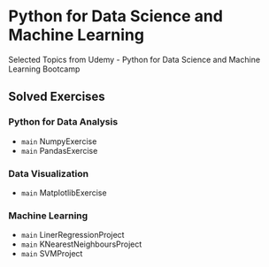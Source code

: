 # Python for Data Science and Machine Learning
Selected Topics from Udemy - Python for Data Science and Machine Learning Bootcamp

## Solved Exercises

### Python for Data Analysis 
- `main` NumpyExercise
- `main` PandasExercise
### Data Visualization
- `main` MatplotlibExercise
### Machine Learning
- `main` LinerRegressionProject
- `main` KNearestNeighboursProject
- `main` SVMProject
